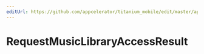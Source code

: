 ```yaml
---
editUrl: https://github.com/appcelerator/titanium_mobile/edit/master/apidoc/Titanium/Media/Media.yml
---
```

# RequestMusicLibraryAccessResult

<TypeHeader/>

<ApiDocs/>
